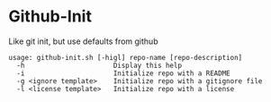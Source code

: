 Github-Init
===========

Like git init, but use defaults from github


```
usage: github-init.sh [-higl] repo-name [repo-description]
  -h                      Display this help
  -i                      Initialize repo with a README
  -g <ignore template>    Initialize repo with a gitignore file
  -l <license template>   Initialize repo with a license
```
